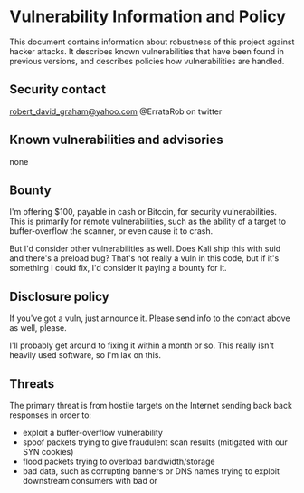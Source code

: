 # Vulnerability Information and Policy

This document contains information about robustness of this project against
hacker attacks. It describes known vulnerabilities that have been found
in previous versions, and describes policies how vulnerabilities are handled.

## Security contact

robert_david_graham@yahoo.com
@ErrataRob on twitter


## Known vulnerabilities and advisories

none

## Bounty

I'm offering $100, payable in cash or Bitcoin, for security vulnerabilities.
This is primarily for remote vulnerabilities, such as the ability of a target
to buffer-overflow the scanner, or even cause it to crash.

But I'd consider other vulnerabilities as well. Does Kali ship this with suid
and there's a preload bug? That's not really a vuln in this code, but if it's 
something I could fix, I'd consider it paying a bounty for it.


## Disclosure policy

If you've got a vuln, just announce it. Please send info to the contact above
as well, please.

I'll probably get around to fixing it within a month or so. This really isn't
heavily used software, so I'm lax on this.

## Threats

The primary threat is from hostile targets on the Internet sending back back
responses in order to:
* exploit a buffer-overflow vulnerability
* spoof packets trying to give fraudulent scan results (mitigated with our
  SYN cookies)
* flood packets trying to overload bandwidth/storage
* bad data, such as corrupting banners or DNS names trying to exploit
  downstream consumers with bad <html> or <script> tags.

The secondary threat is from use of the program. For example, when a bad
parameter is entered on the command-line, the program spits it back out
in a helpful error message. This is fine for a command-line program that
should run as `root` anyway, but if somebody tries to make it into a 
scriptable service, this becomes a potential vulnerability.

## Safe code policy

Unsafe functions like `strcpy()` are banned.

The code contains an automated regression test by running with the 
`--regress` option. However, currently the regression only tests
a small percentage of the code.











